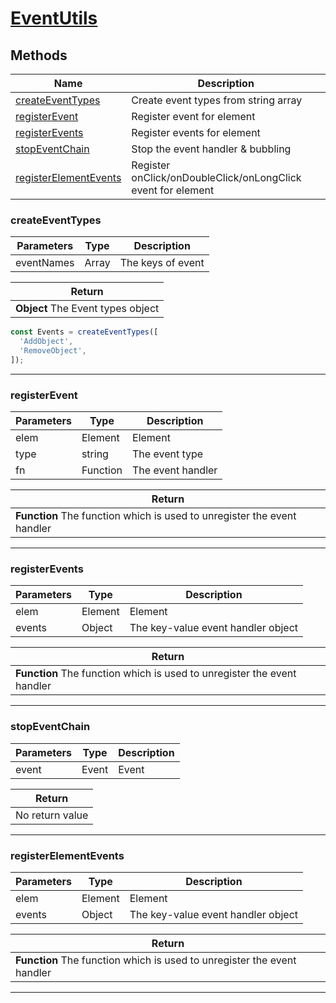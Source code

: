 # **[EventUtils](../README.md)**

## **Methods**

| Name | Description |
|------|-------------|
| [createEventTypes](#createeventtypes) | Create event types from string array |
| [registerEvent](#registerevent) | Register event for element |
| [registerEvents](#registerevents) | Register events for element |
| [stopEventChain](#stopeventchain) | Stop the event handler & bubbling |
| [registerElementEvents](#registerelementevents) | Register onClick/onDoubleClick/onLongClick event for element |

### **createEventTypes**

| Parameters | Type | Description |
|------------|------|-------------|
| eventNames | Array | The keys of event |

| Return |
|--------|
| **Object** The Event types object |

```js
const Events = createEventTypes([
  'AddObject',
  'RemoveObject',
]);
```
---

### **registerEvent**

| Parameters | Type | Description |
|------------|------|-------------|
| elem | Element | Element |
| type | string | The event type |
| fn | Function | The event handler |

| Return |
|--------|
| **Function** The function which is used to unregister the event handler |

---

### **registerEvents**

| Parameters | Type | Description |
|------------|------|-------------|
| elem | Element | Element |
| events | Object | The key-value event handler object |

| Return |
|--------|
| **Function** The function which is used to unregister the event handler |

---

### **stopEventChain**

| Parameters | Type | Description |
|------------|------|-------------|
| event | Event | Event |

| Return |
|--------|
| No return value |

---

### **registerElementEvents**

| Parameters | Type | Description |
|------------|------|-------------|
| elem | Element | Element |
| events | Object | The key-value event handler object |

| Return |
|--------|
| **Function** The function which is used to unregister the event handler |

---

